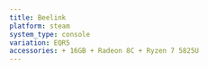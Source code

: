 ```yaml
---
title: Beelink
platform: steam
system_type: console
variation: EQR5
accessories: + 16GB + Radeon 8C + Ryzen 7 5825U
---
```

